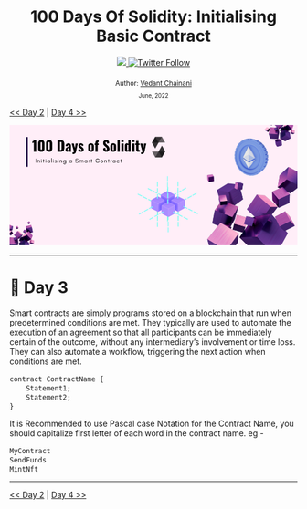 <div align="center">
  <h1> 100 Days Of Solidity: Initialising Basic Contract</h1>
  <a class="header-badge" target="_blank" href="https://dev.to/envoy_">
  <img src="https://img.shields.io/badge/dev.to-0A0A0A?style=for-the-badge&logo=devdotto&logoColor=white">
  </a>
  <a class="header-badge" target="_blank" href="https://twitter.com/Envoy_1084">
  <img alt="Twitter Follow" src="https://img.shields.io/twitter/follow/Envoy_1084?style=social">
  </a>

<sub>Author:
<a href="https://dev.to/envoy_" target="_blank">Vedant Chainani</a><br>
<small> June, 2022</small>
</sub>
</div>

[<< Day 2](../Day%202%20-%20Comments/readme.md) | [Day 4 >>](../Day%204%20-%20Variables%20and%20Scopes/readme.md)

![Day X](./cover.png)

---

# 📔 Day 3

Smart contracts are simply programs stored on a blockchain that run when predetermined conditions are met. They typically are used to automate the execution of an agreement so that all participants can be immediately certain of the outcome, without any intermediary’s involvement or time loss. They can also automate a workflow, triggering the next action when conditions are met.

```solidity
contract ContractName {
    Statement1;
    Statement2;
}
```

It is Recommended to use Pascal case Notation for the Contract Name, you should capitalize first letter of each word in the contract name. eg -

```
MyContract
SendFunds
MintNft
```

---

[<< Day 2](../Day%202%20-%20Comments/readme.md) | [Day 4 >>](../Day%204%20-%20Variables%20and%20Scopes/readme.md)

